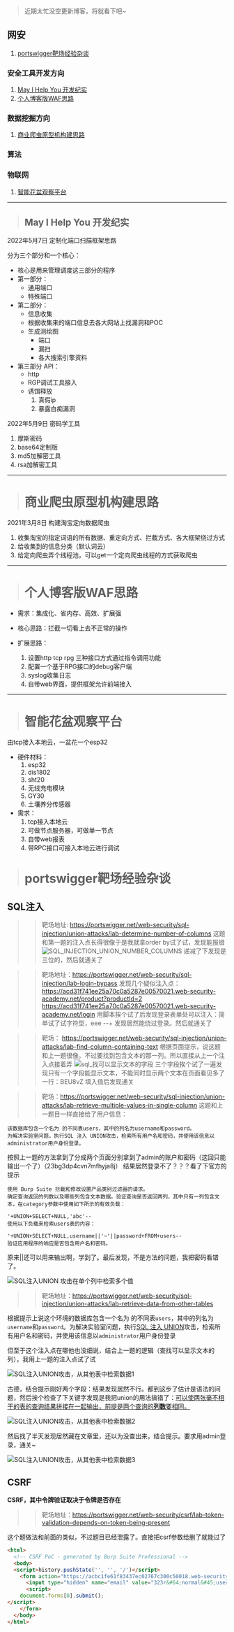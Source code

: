 > 近期太忙没空更新博客，将就看下吧~

## 网安
1. [portswigger靶场经验杂谈](#portswigger靶场经验杂谈)

### 安全工具开发方向
1. [May I Help You 开发纪实](#may-i-help-you-开发纪实)
2. [个人博客版WAF思路](#个人博客版waf思路)

### 数据挖掘方向
1. [商业爬虫原型机构建思路](#商业爬虫原型机构建思路)


### 算法

### 物联网
1. [智能花盆观察平台](#智能花盆观察平台)


------
> ## May I Help You 开发纪实
2022年5月7日 定制化端口扫描框架思路

分为三个部分和一个核心：
- 核心是用来管理调度这三部分的程序
- 第一部分：
    - 通用端口
    - 特殊端口
- 第二部分：
    - 信息收集
    - 根据收集来的端口信息去各大网站上找漏洞和POC
    - 生成测绘图
        - 端口
        - 漏扫
        - 各大搜索引擎资料
- 第三部分 API：
    - http
    - RGP调试工具接入
    - 诱饵释放
        1. 真假ip
        2. 暴露白痴漏洞

2022年5月9日 密码学工具
1. 摩斯密码
2. base64定制版
3. md5加解密工具
4. rsa加解密工具

-------

> # 商业爬虫原型机构建思路
2021年3月8日 构建淘宝定向数据爬虫
1. 收集淘宝的指定词语的所有数据、重定向方式、拦截方式、各大框架绕过方式
2. 给收集到的信息分类（默认词云）
3. 给定向爬虫弄个线程池，可以get一个定向爬虫线程的方式获取爬虫

------

> # 个人博客版WAF思路
- 需求：集成化、省内存、高效、扩展强

- 核心思路：拦截一切看上去不正常的操作

- 扩展思路：
    1. 设置http tcp rpg 三种接口方式通过指令调用功能
    2. 配置一个基于RPG接口的debug客户端
    3. syslog收集日志
    4. 自带web界面，提供框架允许前端接入

-------

> # 智能花盆观察平台
由tcp接入本地云，一盆花一个esp32
- 硬件材料：
    1. esp32
    2. dis1802
    3. sht20
    4. 无线充电模块
    5. GY30
    6. 土壤养分传感器
- 需求：
    1. tcp接入本地云
    2. 可做节点服务器，可做单一节点
    3. 自带web报表
    4. 带RPC接口可接入本地云进行调试


> # portswigger靶场经验杂谈

## SQL注入

>> 靶场地址: https://portswigger.net/web-security/sql-injection/union-attacks/lab-determine-number-of-columns
这题和第一题的注入点长得很像于是我就拿order by试了试，发现能报错
![SQL_INJECTION_UNION_NUMBER_COLUMNS](img\SQL_INJECTION_UNION_NUMBER_COLUMNS.png)
递减了下发现是三位的，然后就通关了

>> 靶场地址：https://portswigger.net/web-security/sql-injection/lab-login-bypass
发现几个疑似注入点：
https://acd31f741ee25a70c0a5287e00570021.web-security-academy.net/product?productId=2
https://acd31f741ee25a70c0a5287e00570021.web-security-academy.net/login
用脚本挨个试了后发现登录表单处可以注入：简单试了试字符型，eee --+ 发现居然能绕过登录。然后就通关了

>> 靶场： https://portswigger.net/web-security/sql-injection/union-attacks/lab-find-column-containing-text
根据页面提示，说这题和上一题很像。不过要找到包含文本的那一列。所以直接从上一个注入点接着弄
![sql_找可以显示文本的字段](img\sql_找可以显示文本的字段.png)
三个字段挨个试了一遍发现只有一个字段能显示文本，不能同时显示两个文本在页面看见多了一行：BEU8vZ 填入值后发现通关

>> 靶场：https://portswigger.net/web-security/sql-injection/union-attacks/lab-retrieve-multiple-values-in-single-column
    这题和上一题目一样直接给了用户信息：
```text
该数据库包含一个名为 的不同表users，其中的列名为username和password。
为解决实验室问题，执行SQL 注入 UNION攻击，检索所有用户名和密码，并使用该信息以administrator用户身份登录。
```

按照上一题的方法拿到了分成两个页面分别拿到了admin的账户和密码（这回只能输出一个了）（23bg3dp4cvn7mfhyja8j）
结果居然登录不了？？？看了下官方的提示
```text
使用 Burp Suite 拦截和修改设置产品类别过滤器的请求。
确定查询返回的列数以及哪些列包含文本数据。验证查询是否返回两列，其中只有一列包含文本，在category参数中使用如下所示的有效负载：

'+UNION+SELECT+NULL,'abc'--
使用以下负载来检索users表的内容：

'+UNION+SELECT+NULL,username||'~'||password+FROM+users--
验证应用程序的响应是否包含用户名和密码。
```
原来||还可以用来输出啊，学到了。最后发现，不是方法的问题，我把密码看错了。

![SQL注入UNION 攻击在单个列中检索多个值](img/SQL%E6%B3%A8%E5%85%A5UNION%20%E6%94%BB%E5%87%BB%E5%9C%A8%E5%8D%95%E4%B8%AA%E5%88%97%E4%B8%AD%E6%A3%80%E7%B4%A2%E5%A4%9A%E4%B8%AA%E5%80%BC.png)

>> 靶场地址：https://portswigger.net/web-security/sql-injection/union-attacks/lab-retrieve-data-from-other-tables

根据提示上说这个环境的数据库包含一个名为 的不同表`users`，其中的列名为`username`和`password`。为解决实验室问题，执行[SQL 注入 UNION](https://portswigger.net/web-security/sql-injection/union-attacks)攻击，检索所有用户名和密码，并使用该信息以`administrator`用户身份登录

但至于这个注入点在哪他也没细说，结合上一题的逻辑（查找可以显示文本的列），我用上一题的注入点试了试

![SQL注入UNION攻击，从其他表中检索数据1](img\SQL注入UNION攻击，从其他表中检索数据1.png)

古德，结合提示刚好两个字段：结果发现居然不行。都到这步了估计是语法的问题，然后挨个检查了下关键字发现是我把union的用法搞错了：[可以使两张毫不相干的表的查询结果拼接在一起输出，前提是两个查询的**列数**要相同。](https://blog.csdn.net/qq_45148387/article/details/116357408)

![SQL注入UNION攻击，从其他表中检索数据2](img\SQL注入UNION攻击，从其他表中检索数据2.png)

然后找了半天发现居然藏在文章里，还以为没查出来，结合提示。要求用admin登录，通关~

![SQL注入UNION攻击，从其他表中检索数据3](img\SQL注入UNION攻击，从其他表中检索数据3.png)

## CSRF
**CSRF，其中令牌验证取决于令牌是否存在**

>> 靶场地址：https://portswigger.net/web-security/csrf/lab-token-validation-depends-on-token-being-present

这个题做法和前面的类似，不过题目已经泄露了。直接把csrf参数给删了就能过了

```html
<html>
  <!-- CSRF PoC - generated by Burp Suite Professional -->
  <body>
  <script>history.pushState('', '', '/')</script>
    <form action="https://acbc1fe61f83437ec02767c300c50018.web-security-academy.net/my-account/change-email" method="POST">
      <input type="hidden" name="email" value="323r&#64;normal&#45;user&#46;net" />
      <script>
    document.forms[0].submit();
</script>
    </form>
  </body>
</html>
```